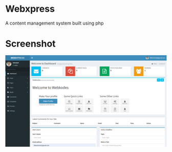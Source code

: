 # Webxpress
A content management system built using php

# Screenshot

<img src="screenshot.png" width="1000"/>